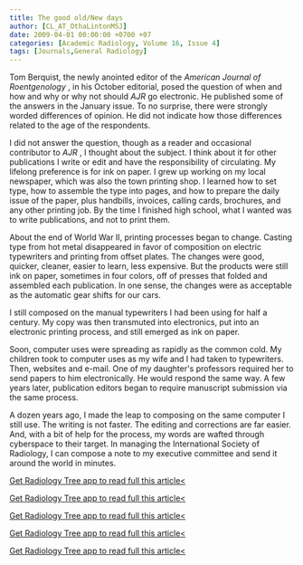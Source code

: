 ```yaml
---
title: The good old/New days
author: [CL_AT_OthaLintonMSJ]
date: 2009-04-01 00:00:00 +0700 +07
categories: [Academic Radiology, Volume 16, Issue 4]
tags: [Journals,General Radiology]
---
```

Tom Berquist, the newly anointed editor of the _American Journal of Roentgenology_ , in his October editorial, posed the question of when and how and why or why not should _AJR_ go electronic. He published some of the answers in the January issue. To no surprise, there were strongly worded differences of opinion. He did not indicate how those differences related to the age of the respondents.

I did not answer the question, though as a reader and occasional contributor to _AJR_ , I thought about the subject. I think about it for other publications I write or edit and have the responsibility of circulating. My lifelong preference is for ink on paper. I grew up working on my local newspaper, which was also the town printing shop. I learned how to set type, how to assemble the type into pages, and how to prepare the daily issue of the paper, plus handbills, invoices, calling cards, brochures, and any other printing job. By the time I finished high school, what I wanted was to write publications, and not to print them.

About the end of World War II, printing processes began to change. Casting type from hot metal disappeared in favor of composition on electric typewriters and printing from offset plates. The changes were good, quicker, cleaner, easier to learn, less expensive. But the products were still ink on paper, sometimes in four colors, off of presses that folded and assembled each publication. In one sense, the changes were as acceptable as the automatic gear shifts for our cars.

I still composed on the manual typewriters I had been using for half a century. My copy was then transmuted into electronics, put into an electronic printing process, and still emerged as ink on paper.

Soon, computer uses were spreading as rapidly as the common cold. My children took to computer uses as my wife and I had taken to typewriters. Then, websites and e-mail. One of my daughter's professors required her to send papers to him electronically. He would respond the same way. A few years later, publication editors began to require manuscript submission via the same process.

A dozen years ago, I made the leap to composing on the same computer I still use. The writing is not faster. The editing and corrections are far easier. And, with a bit of help for the process, my words are wafted through cyberspace to their target. In managing the International Society of Radiology, I can compose a note to my executive committee and send it around the world in minutes.

[Get Radiology Tree app to read full this article<](https://clinicalpub.com/app)

[Get Radiology Tree app to read full this article<](https://clinicalpub.com/app)

[Get Radiology Tree app to read full this article<](https://clinicalpub.com/app)

[Get Radiology Tree app to read full this article<](https://clinicalpub.com/app)

[Get Radiology Tree app to read full this article<](https://clinicalpub.com/app)